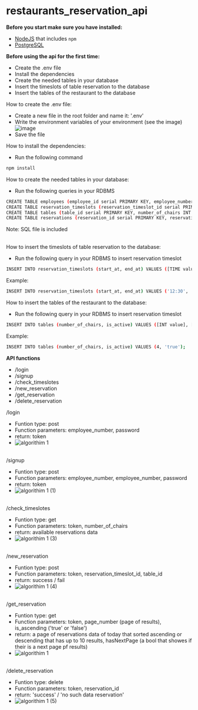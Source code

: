 # restaurants_reservation_api

**Before you start make sure you have installed:**

- [NodeJS](https://www.npmjs.com/) that includes `npm`
- [PostgreSQL](https://www.postgresql.org/)




**Before using the api for the first time:**

- Create the .env file
- Install the dependencies
- Create the needed tables in your database
- Insert the timeslots of table reservation to the database
- Insert the tables of the restaurant to the database




How to create the .env file:
- Create a new file in the root folder and name it: '.env'
- Write the environment variables of your environment (see the image) 
 <br> ![image](https://user-images.githubusercontent.com/48700453/128815877-365e5761-4ad8-439c-a76c-3f71c84c2fff.png)
- Save the file


How to install the dependencies:
- Run the following command
```bash
npm install
```

 How to create the needed tables in your database:
 - Run the following queries in your RDBMS
 ```bash
CREATE TABLE employees (employee_id serial PRIMARY KEY, employee_number INT UNIQUE NOT NULL,employee_name VARCHAR ( 50 ) NOT NULL, password VARCHAR ( 128 ) NOT NULL);
CREATE TABLE reservation_timeslots (reservation_timeslot_id serial PRIMARY KEY, start_at TIME NOT NULL, end_at TIME NOT NULL);
CREATE TABLE tables (table_id serial PRIMARY KEY, number_of_chairs INT NOT NULL, is_active bool NOT NULL);
CREATE TABLE reservations (reservation_id serial PRIMARY KEY, reservation_timeslot_id INT NOT NULL, table_id INT NOT NULL, reservation_date DATE NOT NULL);
```
Note: SQL file is included<br><br>


How to insert the timeslots of table reservation to the database:
- Run the following query in your RDBMS to insert reservation timeslot
 ```bash
INSERT INTO reservation_timeslots (start_at, end_at) VALUES ([TIME value], [TIME value]);
```
Example:
 ```bash
INSERT INTO reservation_timeslots (start_at, end_at) VALUES ('12:30', '13:45');
```


How to insert the tables of the restaurant to the database:
- Run the following query in your RDBMS to insert reservation timeslot
 ```bash
INSERT INTO tables (number_of_chairs, is_active) VALUES ([INT value], [BOOLEAN value]);
```
Example:
 ```bash
INSERT INTO tables (number_of_chairs, is_active) VALUES (4, 'true');
```



**API functions**
- /login
- /signup
- /check_timeslotes
- /new_reservation
- /get_reservation
- /delete_reservation


/login 
- Funtion type: post
- Function parameters: employee_number, password
- return: token
- ![algorithim 1](https://user-images.githubusercontent.com/48700453/128823622-8586deca-8bd3-4f6b-9f5c-9ca2a7382a6f.jpg)
<br> <br>

/signup
- Funtion type: post
- Function parameters: employee_number, employee_number, password
- return: token
- ![algorithim 1 (1)](https://user-images.githubusercontent.com/48700453/128828790-1cb97eac-9e95-47c7-9e40-6a876d023141.jpg)
<br> <br>

/check_timeslotes
- Funtion type: get
- Function parameters: token, number_of_chairs
- return: available reservations data
- ![algorithim 1 (3)](https://user-images.githubusercontent.com/48700453/128828848-033296eb-f2ac-4334-b956-dd23ddd4ab66.jpg)
<br> <br>

/new_reservation
- Funtion type: post
- Function parameters: token, reservation_timeslot_id, table_id
- return: success / fail
- ![algorithim 1 (4)](https://user-images.githubusercontent.com/48700453/128828892-542a3b8e-6c24-46f6-a85e-b5d100a1d5f9.jpg)
<br> <br>

/get_reservation
- Funtion type: get
- Function parameters: token, page_number (page of results), is_ascending ('true' or 'false')
- return: a page of reservations data of today that sorted ascending or descending that has up to 10 results, hasNextPage (a bool that showes if their is a next page pf results)
- ![algorithim 1](https://user-images.githubusercontent.com/48700453/128828944-3b801cf7-966e-4feb-9962-6eeeac66b71a.png)
<br> <br>

/delete_reservation
- Funtion type: delete
- Function parameters: token, reservation_id 
- return: 'success' / 'no such data reservation'
- ![algorithim 1 (5)](https://user-images.githubusercontent.com/48700453/128829018-255e94e4-4af0-4d76-9214-fb2eca20de7e.jpg)

<br> <br>
